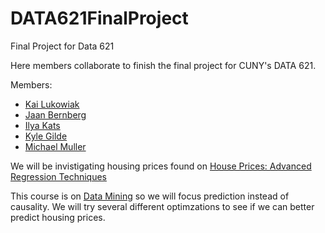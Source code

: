 # DATA621FinalProject
Final Project for Data 621

Here members collaborate to finish the final project for CUNY's DATA 621.

Members:
* [Kai Lukowiak](https://github.com/kaiserxc)
* [Jaan Bernberg](https://github.com/jbrnbrg)
* [Ilya Kats](https://github.com/ilyakats)
* [Kyle Gilde](https://github.com/kylegilde)
* [Michael Muller](https://github.com/parastyle)


We will be invistigating housing prices found on [House Prices: Advanced
Regression Techniques](https://www.kaggle.com/c/house-prices-advanced-regression-techniques)

This course is on [Data Mining](https://en.wikipedia.org/wiki/Data_mining) so we will focus prediction instead of
causality. We will try several different optimzations to see if we can better
predict housing prices.
